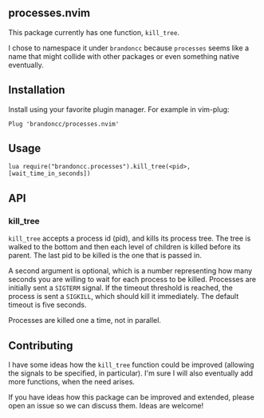 processes.nvim
---

This package currently has one function, `kill_tree`.

I chose to namespace it under `brandoncc` because `processes` seems like a name
that might collide with other packages or even something native eventually.

## Installation

Install using your favorite plugin manager. For example in vim-plug:

```vim
Plug 'brandoncc/processes.nvim'
```

## Usage

```vim
lua require("brandoncc.processes").kill_tree(<pid>, [wait_time_in_seconds])
```

## API

### kill_tree

`kill_tree` accepts a process id (pid), and kills its process tree. The tree is
walked to the bottom and then each level of children is killed before its
parent. The last pid to be killed is the one that is passed in.

A second argument is optional, which is a number representing how many seconds
you are willing to wait for each process to be killed. Processes are initially
sent a `SIGTERM` signal. If the timeout threshold is reached, the process is
sent a `SIGKILL`, which should kill it immediately. The default timeout is five
seconds.

Processes are killed one a time, not in parallel.

## Contributing

I have some ideas how the `kill_tree` function could be improved (allowing the
signals to be specified, in particular). I'm sure I will also eventually add
more functions, when the need arises.

If you have ideas how this package can be improved and extended, please open an
issue so we can discuss them. Ideas are welcome!
